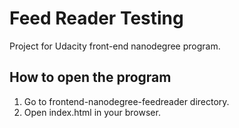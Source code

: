 # Feed Reader Testing
Project for Udacity front-end nanodegree program.

## How to open the program
1. Go to frontend-nanodegree-feedreader directory.
2. Open index.html in your browser.
